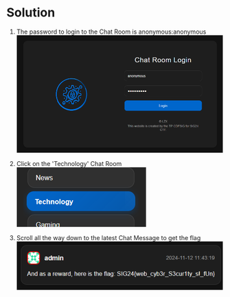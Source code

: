 # Solution

1. The password to login to the Chat Room is anonymous:anonymous
![chat_room](chat_room.png)

2. Click on the 'Technology' Chat Room
![tech](tech.png)

3. Scroll all the way down to the latest Chat Message to get the flag
![flag](flag.png)